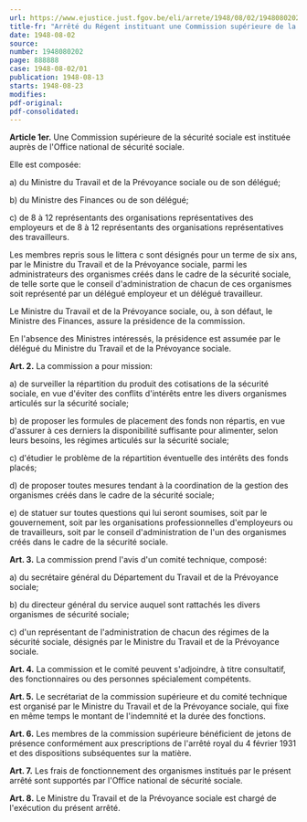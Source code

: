```yaml
---
url: https://www.ejustice.just.fgov.be/eli/arrete/1948/08/02/1948080202/justel
title-fr: "Arrêté du Régent instituant une Commission supérieure de la sécurité sociale."
date: 1948-08-02
source:
number: 1948080202
page: 888888
case: 1948-08-02/01
publication: 1948-08-13
starts: 1948-08-23
modifies:
pdf-original:
pdf-consolidated:
---
```


**Article 1er.** Une Commission supérieure de la sécurité sociale est instituée auprès de l'Office national de sécurité sociale.

Elle est composée:

   a) du Ministre du Travail et de la Prévoyance sociale ou de son délégué;

   b) du Ministre des Finances ou de son délégué;

   c) de 8 à 12 représentants des organisations représentatives des employeurs et de 8 à 12 représentants des organisations représentatives des travailleurs.

Les membres repris sous le littera c sont désignés pour un terme de six ans, par le Ministre du Travail et de la Prévoyance sociale, parmi les administrateurs des organismes créés dans le cadre de la sécurité sociale, de telle sorte que le conseil d'administration de chacun de ces organismes soit représenté par un délégué employeur et un délégué travailleur.

Le Ministre du Travail et de la Prévoyance sociale, ou, à son défaut, le Ministre des Finances, assure la présidence de la commission.

En l'absence des Ministres intéressés, la présidence est assumée par le délégué du Ministre du Travail et de la Prévoyance sociale.

**Art. 2.** La commission a pour mission:

   a) de surveiller la répartition du produit des cotisations de la sécurité sociale, en vue d'éviter des conflits d'intérêts entre les divers organismes articulés sur la sécurité sociale;

   b) de proposer les formules de placement des fonds non répartis, en vue d'assurer à ces derniers la disponibilité suffisante pour alimenter, selon leurs besoins, les régimes articulés sur la sécurité sociale;

   c) d'étudier le problème de la répartition éventuelle des intérêts des fonds placés;

   d) de proposer toutes mesures tendant à la coordination de la gestion des organismes créés dans le cadre de la sécurité sociale;

   e) de statuer sur toutes questions qui lui seront soumises, soit par le gouvernement, soit par les organisations professionnelles d'employeurs ou de travailleurs, soit par le conseil d'administration de l'un des organismes créés dans le cadre de la sécurité sociale.

**Art. 3.** La commission prend l'avis d'un comité technique, composé:

   a) du secrétaire général du Département du Travail et de la Prévoyance sociale;

   b) du directeur général du service auquel sont rattachés les divers organismes de sécurité sociale;

   c) d'un représentant de l'administration de chacun des régimes de la sécurité sociale, désignés par le Ministre du Travail et de la Prévoyance sociale.

**Art. 4.** La commission et le comité peuvent s'adjoindre, à titre consultatif, des fonctionnaires ou des personnes spécialement compétents.

**Art. 5.** Le secrétariat de la commission supérieure et du comité technique est organisé par le Ministre du Travail et de la Prévoyance sociale, qui fixe en même temps le montant de l'indemnité et la durée des fonctions.

**Art. 6.** Les membres de la commission supérieure bénéficient de jetons de présence conformément aux prescriptions de l'arrêté royal du 4 février 1931 et des dispositions subséquentes sur la matière.

**Art. 7.** Les frais de fonctionnement des organismes institués par le présent arrêté sont supportés par l'Office national de sécurité sociale.

**Art. 8.** Le Ministre du Travail et de la Prévoyance sociale est chargé de l'exécution du présent arrêté.
